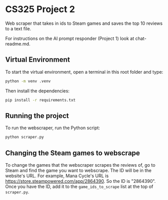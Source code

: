 # CS325 Project 2
Web scraper that takes in ids to Steam games and saves the top 10 reviews to a text file.

For instructions on the AI prompt responder (Project 1) look at chat-readme.md.

## Virtual Environment
To start the virtual environment, open a terminal in this root folder and type:
```sh
python -m venv .venv
```
Then install the dependencies:
```sh
pip install -r requirements.txt
```

## Running the project
To run the webscraper, run the Python script:
```sh
python scraper.py
```

## Changing the Steam games to webscrape
To change the games that the webscraper scrapes the reviews of, go to Steam and find the game you want to webscrape. The ID will be in the website's URL.
For example, Mana Cycle's URL is https://store.steampowered.com/app/2864390. So the ID is "2864390".
Once you have the ID, add it to the `game_ids_to_scrape` list at the top of `scraper.py`.
